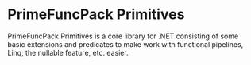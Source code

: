 # PrimeFuncPack Primitives
PrimeFuncPack Primitives is a core library for .NET consisting of some basic extensions and predicates to make work with functional pipelines, Linq, the nullable feature, etc. easier.
